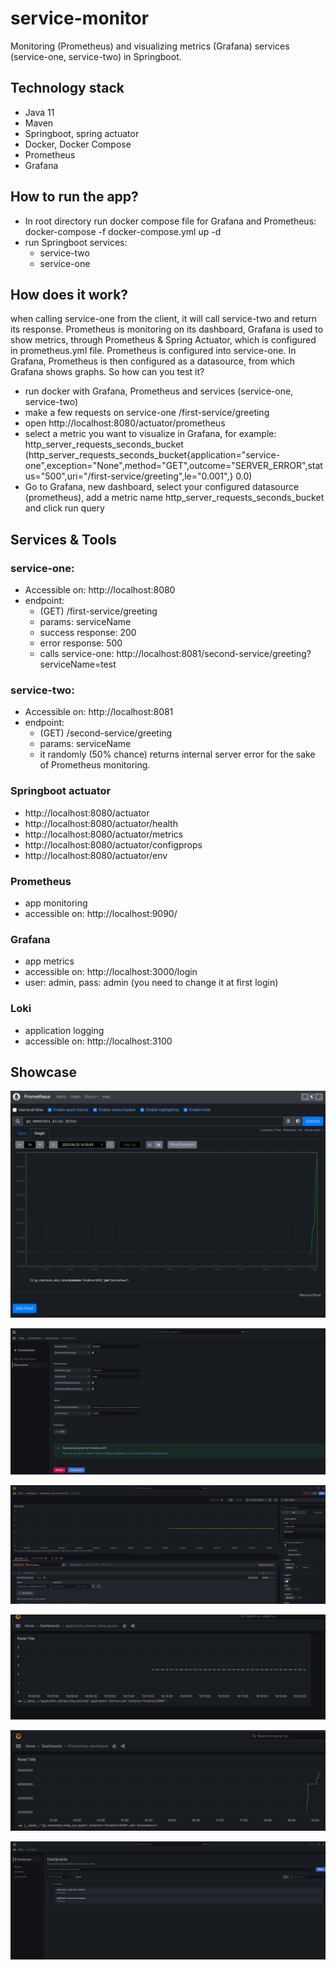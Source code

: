 # service-monitor
Monitoring (Prometheus) and visualizing metrics (Grafana) services (service-one, service-two) in Springboot.

## Technology stack
- Java 11
- Maven
- Springboot, spring actuator
- Docker, Docker Compose
- Prometheus
- Grafana

## How to run the app?
- In root directory run docker compose file for Grafana and Prometheus: docker-compose -f docker-compose.yml up -d
- run Springboot services:
  - service-two
  - service-one

## How does it work?
when calling service-one from the client, it will call service-two and return its response.
Prometheus is monitoring on its dashboard, Grafana is used to show metrics, through Prometheus & Spring Actuator,
which is configured in prometheus.yml file. Prometheus is configured into service-one. In Grafana, Prometheus is then
configured as a datasource, from which Grafana shows graphs. So how can you test it? 
- run docker with Grafana, Prometheus and services (service-one, service-two)
- make a few requests on service-one /first-service/greeting
- open http://localhost:8080/actuator/prometheus
- select a metric you want to visualize in Grafana, for example: http_server_requests_seconds_bucket 
(http_server_requests_seconds_bucket{application="service-one",exception="None",method="GET",outcome="SERVER_ERROR",status="500",uri="/first-service/greeting",le="0.001",} 0.0)
- Go to Grafana, new dashboard, select your configured datasource (prometheus), add a metric name http_server_requests_seconds_bucket
and click run query

## Services & Tools
### service-one:
- Accessible on: http://localhost:8080
- endpoint: 
  - (GET) /first-service/greeting
  - params: serviceName
  - success response: 200
  - error response: 500
  - calls service-one: http://localhost:8081/second-service/greeting?serviceName=test

### service-two:
- Accessible on: http://localhost:8081
- endpoint:
  - (GET) /second-service/greeting
  - params: serviceName
  - it randomly (50% chance) returns internal server error for the sake of Prometheus monitoring.

### Springboot actuator
- http://localhost:8080/actuator
- http://localhost:8080/actuator/health
- http://localhost:8080/actuator/metrics
- http://localhost:8080/actuator/configprops
- http://localhost:8080/actuator/env

### Prometheus
- app monitoring
- accessible on: http://localhost:9090/

### Grafana
- app metrics
- accessible on: http://localhost:3000/login
- user: admin, pass: admin (you need to change it at first login)

### Loki
- application logging
- accessible on: http://localhost:3100

## Showcase
![](images/set_prometheus.png)

![](images/set_datasource_prometheus.png)

![](images/application_ready_time_seconds.png)

![](images/application_started_time_seconds.png)

![](images/dashboard.png)

![](images/dashboards.png)